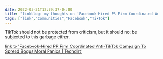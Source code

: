 ```yaml
---
date: 2022-03-31T12:39:37-04:00
title: "linkblog: my thoughts on 'Facebook-Hired PR Firm Coordinated Anti-TikTok Campaign To Spread Bogus Moral Panics | Techdirt'"
tags: ["link","Communities","Facebook","TikTok"]
---
```

TikTok should not be protected from criticism, but it should not be subjected to this garbage either.
 
[link to 'Facebook-Hired PR Firm Coordinated Anti-TikTok Campaign To Spread Bogus Moral Panics | Techdirt'](https://www.techdirt.com/2022/03/31/facebook-hired-pr-firm-coordinated-anti-tiktok-campaign-to-spread-bogus-moral-panics/)
